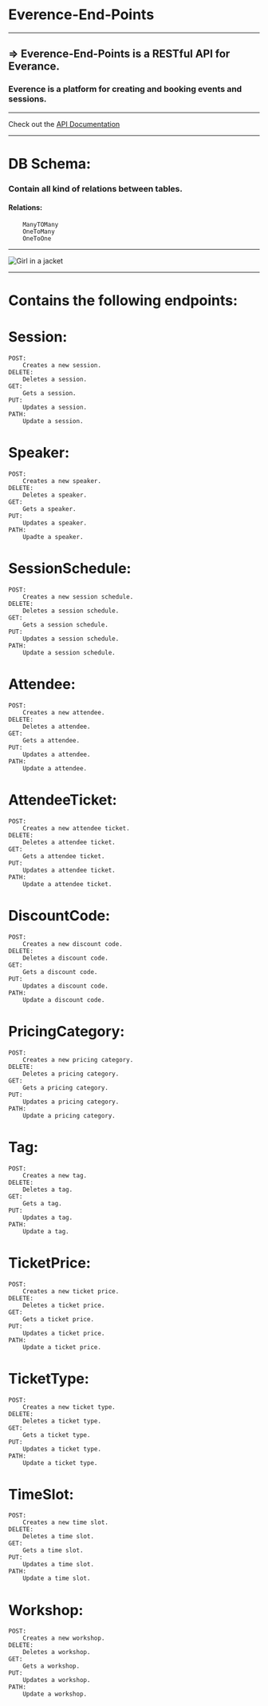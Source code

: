 # Everence-End-Points
*************************************************
## => Everence-End-Points is a RESTful API for Everance.
### Everence is a platform for creating and booking events and sessions.
*************************************************
Check out the [API Documentation](https://everence.herokuapp.com/swagger-ui/index.html#/)
*************************************************
# DB Schema: 
### Contain all kind of relations between tables.
#### Relations:
        ManyTOMany
        OneToMany
        OneToOne

*************************************************
<img src="docs/Everance-DB.png" alt="Girl in a jacket">

*************************************************


# Contains the following endpoints:

# Session:
    POST:
        Creates a new session.
    DELETE:
        Deletes a session.
    GET:
        Gets a session.
    PUT:
        Updates a session.
    PATH:
        Update a session.

# Speaker:
    POST:
        Creates a new speaker.
    DELETE:
        Deletes a speaker.
    GET:
        Gets a speaker.
    PUT:
        Updates a speaker.
    PATH:
        Upadte a speaker.

# SessionSchedule:
    POST:
        Creates a new session schedule.
    DELETE:
        Deletes a session schedule.
    GET:
        Gets a session schedule.
    PUT:
        Updates a session schedule.
    PATH:
        Update a session schedule.

# Attendee:
    POST:
        Creates a new attendee.
    DELETE:
        Deletes a attendee.
    GET:
        Gets a attendee.
    PUT:
        Updates a attendee.
    PATH:
        Update a attendee.

# AttendeeTicket:
    POST:
        Creates a new attendee ticket.
    DELETE:
        Deletes a attendee ticket.
    GET:
        Gets a attendee ticket.
    PUT:
        Updates a attendee ticket.
    PATH:
        Update a attendee ticket.

# DiscountCode:
    POST:
        Creates a new discount code.
    DELETE:
        Deletes a discount code.
    GET:
        Gets a discount code.
    PUT:
        Updates a discount code.
    PATH:
        Update a discount code.

# PricingCategory:
    POST:
        Creates a new pricing category.
    DELETE:
        Deletes a pricing category.
    GET:
        Gets a pricing category.
    PUT:
        Updates a pricing category.
    PATH:
        Update a pricing category.

# Tag:
    POST:
        Creates a new tag.
    DELETE:
        Deletes a tag.
    GET:
        Gets a tag.
    PUT:
        Updates a tag.
    PATH:
        Update a tag.

# TicketPrice:
    POST:
        Creates a new ticket price.
    DELETE:
        Deletes a ticket price.
    GET:
        Gets a ticket price.
    PUT:
        Updates a ticket price.
    PATH:
        Update a ticket price.

# TicketType:
    POST:
        Creates a new ticket type.
    DELETE:
        Deletes a ticket type.
    GET:
        Gets a ticket type.
    PUT:
        Updates a ticket type.
    PATH:
        Update a ticket type.

# TimeSlot:
    POST:
        Creates a new time slot.
    DELETE:
        Deletes a time slot.
    GET:
        Gets a time slot.
    PUT:
        Updates a time slot.
    PATH:
        Update a time slot.

# Workshop:
    POST:
        Creates a new workshop.
    DELETE:
        Deletes a workshop.
    GET:
        Gets a workshop.
    PUT:
        Updates a workshop.
    PATH:
        Update a workshop.
